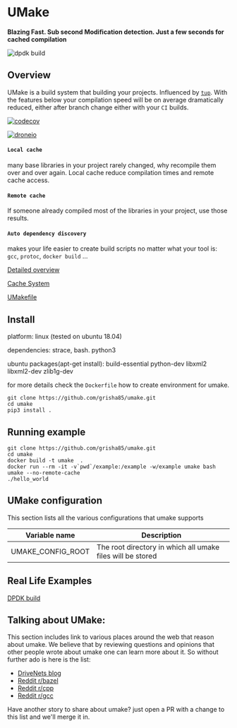UMake
=====

**Blazing Fast. Sub second Modification detection. Just a few seconds for cached compilation**

![dpdk build](doc/images/dpdk-build/dpdk-build.gif)

Overview
--------

UMake is a build system that building your projects.
Influenced by [`tup`](http://gittup.org/tup/). With the features below your compilation speed will be on average dramatically reduced, either after branch change either with your `CI` builds.

[![codecov](https://codecov.io/gh/grisha85/umake/branch/master/graph/badge.svg)](https://codecov.io/gh/grisha85/umake/tree/master/umake)


[![droneio](http://xrayio.com/api/badges/grisha85/umake/status.svg)](http://xrayio.com/grisha85/umake/)


#### `Local cache`

many base libraries in your project rarely changed, why recompile them over and over again. Local cache reduce compilation times and remote cache access.

#### `Remote cache`

If someone already compiled most of the libraries in your project, use those results.

#### `Auto dependency discovery`

makes your life easier to create build scripts no matter what your tool is: `gcc`, `protoc`, `docker build` ...


[Detailed overview](doc/overview.md)

[Cache System](doc/cache.md)

[UMakefile](doc/umakefile.md)

Install
-------

platform: linux (tested on ubuntu 18.04)

dependencies: strace, bash. python3

ubuntu packages(apt-get install): build-essential python-dev libxml2 libxml2-dev zlib1g-dev

for more details check the `Dockerfile` how to create environment for umake.

```
git clone https://github.com/grisha85/umake.git
cd umake
pip3 install .
```

Running example
---------------

```
git clone https://github.com/grisha85/umake.git
cd umake
docker build -t umake  .
docker run --rm -it -v`pwd`/example:/example -w/example umake bash
umake --no-remote-cache
./hello_world
```

UMake configuration
-------------------

This section lists all the various configurations that umake supports

| Variable name                  | Description                                                |
|--------------------------------|------------------------------------------------------------|
| UMAKE_CONFIG_ROOT              | The root directory in which all umake files will be stored |

Real Life Examples
------------------

[DPDK build](doc/dpdk-build.md)


Talking about UMake:
--------------------

This section includes link to various places around the web that reason about umake.
We believe that by reviewing questions and opinions that other people wrote about umake one can learn more about it.
So without further ado is here is the list:

* [DriveNets blog](https://drivenets.com/blog/technology-developments/the-inside-story-of-how-we-optimized-our-own-build-system/)
* [Reddit r/bazel](https://www.reddit.com/r/bazel/comments/fa084s/how_we_optimised_our_build_system_using_umake/)
* [Reddit r/cpp](https://www.reddit.com/r/cpp/comments/f9yjxn/how_we_optimised_our_build_system_using_umake/)
* [Reddit r/gcc](https://www.reddit.com/r/gcc/comments/faiqum/how_we_optimised_our_build_system_using_umake/)

Have another story to share about umake? just open a PR with a change to this list and we'll merge it in.
